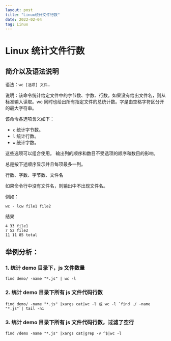 ```yaml
---
layout: post
title: "Linux统计文件行数"
date: 2022-02-04
tag: Linux
---
```


# Linux 统计文件行数

## 简介以及语法说明

语法：`wc [选项] 文件…`

说明：该命令统计给定文件中的字节数、字数、行数。如果没有给出文件名，则从标准输入读取。wc 同时也给出所有指定文件的总统计数。字是由空格字符区分开的最大字符串。

该命令各选项含义如下：

- `c` 统计字节数。
- `l` 统计行数。
- `w` 统计字数。

这些选项可以组合使用。
输出列的顺序和数目不受选项的顺序和数目的影响。

总是按下述顺序显示并且每项最多一列。

行数、字数、字节数、文件名

如果命令行中没有文件名，则输出中不出现文件名。

例如：

```shell
wc - lcw file1 file2
```

结果

```
4 33 file1
7 52 file2
11 11 85 total
```

## 举例分析：

### 1. 统计 demo 目录下，js 文件数量

```shell
find demo/ -name "*.js" | wc -l
```

### 2. 统计 demo 目录下所有 js 文件代码行数

```shell
find demo/ -name "*.js" |xargs cat|wc -l 或 wc -l `find ./ -name "*.js"`| tail -n1
```

### 3. 统计 demo 目录下所有 js 文件代码行数，过滤了空行

```shell
find /demo -name "*.js" |xargs cat|grep -v ^$|wc -l
```
